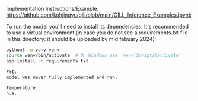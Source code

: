 Implementation Instructions/Example:
https://github.com/kohjingyu/gill/blob/main/GILL_Inference_Examples.ipynb

To run the model you'll need to install its dependencies. It's recommended to use a virtual environment (in case you do not see a requirements.txt file in this directory: it should be uploaded by mid febuary 2024):

```bash
python3 -m venv venv
source venv/bin/activate  # On Windows use `venv\Scripts\activate`
pip install -r requirements.txt

FYI: 
model was never fully implemented and run.

Temperature: 
n.a.